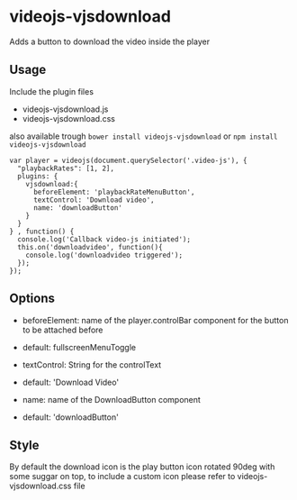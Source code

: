 # videojs-vjsdownload

Adds a button to download the video inside the player

## Usage
Include the plugin files

* videojs-vjsdownload.js
* videojs-vjsdownload.css

also available trough ```bower install videojs-vjsdownload``` or ```npm install videojs-vjsdownload```


```
var player = videojs(document.querySelector('.video-js'), {
  "playbackRates": [1, 2],
  plugins: {
    vjsdownload:{
      beforeElement: 'playbackRateMenuButton',
      textControl: 'Download video',
      name: 'downloadButton'
    }
  }
} , function() {
  console.log('Callback video-js initiated');
  this.on('downloadvideo', function(){
    console.log('downloadvideo triggered');
  });
});
```

## Options
 * beforeElement: name of the player.controlBar component for the button to be attached before
  - default:  fullscreenMenuToggle
 * textControl: String for the controlText
  - default: 'Download Video'
 * name: name of the DownloadButton component
  - default: 'downloadButton'

## Style
By default the download icon is the play button icon rotated 90deg with some suggar on top, to include a custom icon please refer to videojs-vjsdownload.css file
